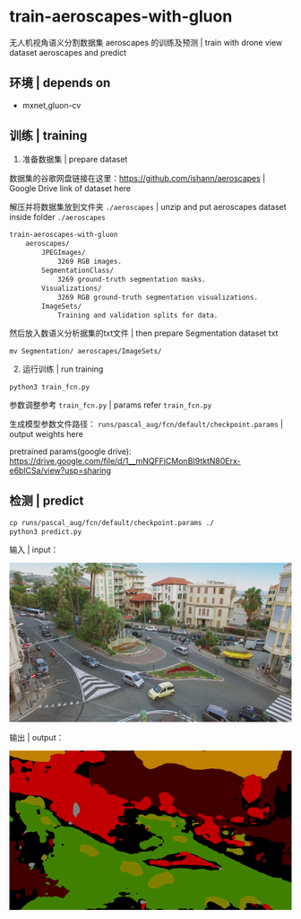 # train-aeroscapes-with-gluon

无人机视角语义分割数据集 aeroscapes 的训练及预测 | train with drone view  dataset aeroscapes and predict 

## 环境 | depends on

- mxnet,gluon-cv

## 训练 | training

1. 准备数据集 | prepare dataset

数据集的谷歌网盘链接在这里：https://github.com/ishann/aeroscapes | Google Drive link of dataset here

解压并将数据集放到文件夹 `./aeroscapes` | unzip and put aeroscapes dataset inside folder `./aeroscapes`

```
train-aeroscapes-with-gluon
    aeroscapes/
        JPEGImages/
            3269 RGB images.
        SegmentationClass/
            3269 ground-truth segmentation masks.
        Visualizations/
            3269 RGB ground-truth segmentation visualizations.
        ImageSets/
            Training and validation splits for data.
```

然后放入数语义分析据集的txt文件 | then prepare Segmentation dataset txt

```
mv Segmentation/ aeroscapes/ImageSets/
```

2. 运行训练 | run training

```
python3 train_fcn.py
```

参数调整参考 `train_fcn.py` | params refer `train_fcn.py`

生成模型参数文件路径： `runs/pascal_aug/fcn/default/checkpoint.params` | output weights here 

pretrained params(google drive): https://drive.google.com/file/d/1__mNQFFjCMonBI9tktN80Erx-e6blCSa/view?usp=sharing

## 检测 | predict

```
cp runs/pascal_aug/fcn/default/checkpoint.params ./
python3 predict.py
```

输入 | input：

![test.jpg](./test.jpg)

输出 | output：

![output.jpg](./output.png)